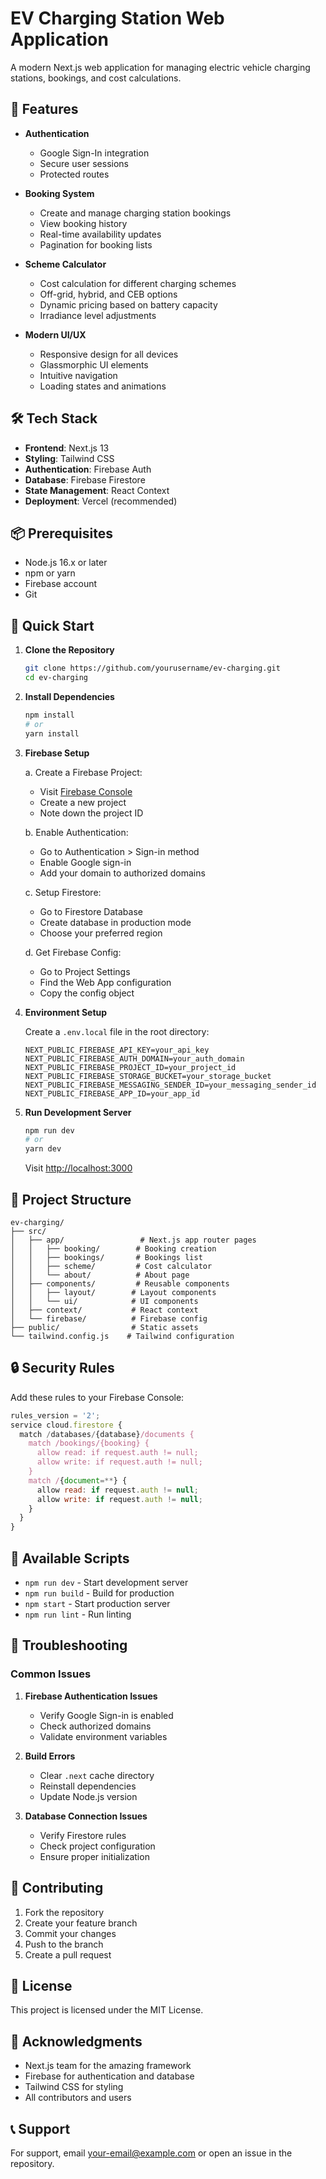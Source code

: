 # EV Charging Station Web Application

A modern Next.js web application for managing electric vehicle charging stations, bookings, and cost calculations.

## 🚀 Features

- **Authentication**
  - Google Sign-In integration
  - Secure user sessions
  - Protected routes

- **Booking System**
  - Create and manage charging station bookings
  - View booking history
  - Real-time availability updates
  - Pagination for booking lists

- **Scheme Calculator**
  - Cost calculation for different charging schemes
  - Off-grid, hybrid, and CEB options
  - Dynamic pricing based on battery capacity
  - Irradiance level adjustments

- **Modern UI/UX**
  - Responsive design for all devices
  - Glassmorphic UI elements
  - Intuitive navigation
  - Loading states and animations

## 🛠️ Tech Stack

- **Frontend**: Next.js 13
- **Styling**: Tailwind CSS
- **Authentication**: Firebase Auth
- **Database**: Firebase Firestore
- **State Management**: React Context
- **Deployment**: Vercel (recommended)

## 📦 Prerequisites

- Node.js 16.x or later
- npm or yarn
- Firebase account
- Git

## 🚀 Quick Start

1. **Clone the Repository**
   ```bash
   git clone https://github.com/yourusername/ev-charging.git
   cd ev-charging
   ```

2. **Install Dependencies**
   ```bash
   npm install
   # or
   yarn install
   ```

3. **Firebase Setup**

   a. Create a Firebase Project:
   - Visit [Firebase Console](https://console.firebase.google.com/)
   - Create a new project
   - Note down the project ID

   b. Enable Authentication:
   - Go to Authentication > Sign-in method
   - Enable Google sign-in
   - Add your domain to authorized domains

   c. Setup Firestore:
   - Go to Firestore Database
   - Create database in production mode
   - Choose your preferred region

   d. Get Firebase Config:
   - Go to Project Settings
   - Find the Web App configuration
   - Copy the config object

4. **Environment Setup**

   Create a `.env.local` file in the root directory:
   ```env
   NEXT_PUBLIC_FIREBASE_API_KEY=your_api_key
   NEXT_PUBLIC_FIREBASE_AUTH_DOMAIN=your_auth_domain
   NEXT_PUBLIC_FIREBASE_PROJECT_ID=your_project_id
   NEXT_PUBLIC_FIREBASE_STORAGE_BUCKET=your_storage_bucket
   NEXT_PUBLIC_FIREBASE_MESSAGING_SENDER_ID=your_messaging_sender_id
   NEXT_PUBLIC_FIREBASE_APP_ID=your_app_id
   ```

5. **Run Development Server**
   ```bash
   npm run dev
   # or
   yarn dev
   ```
   Visit [http://localhost:3000](http://localhost:3000)

## 📁 Project Structure

```
ev-charging/
├── src/
│   ├── app/                 # Next.js app router pages
│   │   ├── booking/        # Booking creation
│   │   ├── bookings/       # Bookings list
│   │   ├── scheme/         # Cost calculator
│   │   └── about/          # About page
│   ├── components/         # Reusable components
│   │   ├── layout/        # Layout components
│   │   └── ui/            # UI components
│   ├── context/           # React context
│   └── firebase/          # Firebase config
├── public/                # Static assets
└── tailwind.config.js    # Tailwind configuration
```

## 🔒 Security Rules

Add these rules to your Firebase Console:

```javascript
rules_version = '2';
service cloud.firestore {
  match /databases/{database}/documents {
    match /bookings/{booking} {
      allow read: if request.auth != null;
      allow write: if request.auth != null;
    }
    match /{document=**} {
      allow read: if request.auth != null;
      allow write: if request.auth != null;
    }
  }
}
```

## 📱 Available Scripts

- `npm run dev` - Start development server
- `npm run build` - Build for production
- `npm start` - Start production server
- `npm run lint` - Run linting

## 🔧 Troubleshooting

### Common Issues

1. **Firebase Authentication Issues**
   - Verify Google Sign-in is enabled
   - Check authorized domains
   - Validate environment variables

2. **Build Errors**
   - Clear `.next` cache directory
   - Reinstall dependencies
   - Update Node.js version

3. **Database Connection Issues**
   - Verify Firestore rules
   - Check project configuration
   - Ensure proper initialization

## 🤝 Contributing

1. Fork the repository
2. Create your feature branch
3. Commit your changes
4. Push to the branch
5. Create a pull request

## 📄 License

This project is licensed under the MIT License.

## 🙏 Acknowledgments

- Next.js team for the amazing framework
- Firebase for authentication and database
- Tailwind CSS for styling
- All contributors and users

## 📞 Support

For support, email your-email@example.com or open an issue in the repository.
